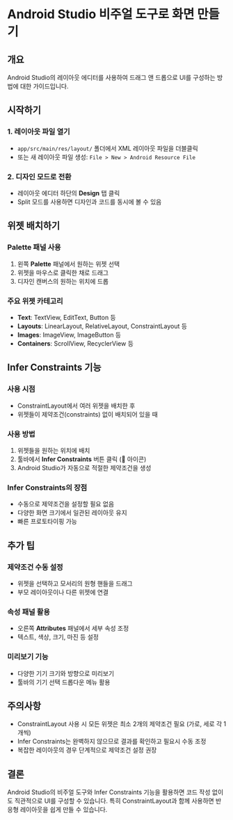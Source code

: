 # Android Studio 비주얼 도구로 화면 만들기

## 개요
Android Studio의 레이아웃 에디터를 사용하여 드래그 앤 드롭으로 UI를 구성하는 방법에 대한 가이드입니다.

## 시작하기

### 1. 레이아웃 파일 열기
- `app/src/main/res/layout/` 폴더에서 XML 레이아웃 파일을 더블클릭
- 또는 새 레이아웃 파일 생성: `File > New > Android Resource File`

### 2. 디자인 모드로 전환
- 레이아웃 에디터 하단의 **Design** 탭 클릭
- Split 모드를 사용하면 디자인과 코드를 동시에 볼 수 있음

## 위젯 배치하기

### Palette 패널 사용
1. 왼쪽 **Palette** 패널에서 원하는 위젯 선택
2. 위젯을 마우스로 클릭한 채로 드래그
3. 디자인 캔버스의 원하는 위치에 드롭

### 주요 위젯 카테고리
- **Text**: TextView, EditText, Button 등
- **Layouts**: LinearLayout, RelativeLayout, ConstraintLayout 등
- **Images**: ImageView, ImageButton 등
- **Containers**: ScrollView, RecyclerView 등

## Infer Constraints 기능

### 사용 시점
- ConstraintLayout에서 여러 위젯을 배치한 후
- 위젯들이 제약조건(constraints) 없이 배치되어 있을 때

### 사용 방법
1. 위젯들을 원하는 위치에 배치
2. 툴바에서 **Infer Constraints** 버튼 클릭 (🔗 아이콘)
3. Android Studio가 자동으로 적절한 제약조건을 생성

### Infer Constraints의 장점
- 수동으로 제약조건을 설정할 필요 없음
- 다양한 화면 크기에서 일관된 레이아웃 유지
- 빠른 프로토타이핑 가능

## 추가 팁

### 제약조건 수동 설정
- 위젯을 선택하고 모서리의 원형 핸들을 드래그
- 부모 레이아웃이나 다른 위젯에 연결

### 속성 패널 활용
- 오른쪽 **Attributes** 패널에서 세부 속성 조정
- 텍스트, 색상, 크기, 마진 등 설정

### 미리보기 기능
- 다양한 기기 크기와 방향으로 미리보기
- 툴바의 기기 선택 드롭다운 메뉴 활용

## 주의사항
- ConstraintLayout 사용 시 모든 위젯은 최소 2개의 제약조건 필요 (가로, 세로 각 1개씩)
- Infer Constraints는 완벽하지 않으므로 결과를 확인하고 필요시 수동 조정
- 복잡한 레이아웃의 경우 단계적으로 제약조건 설정 권장

## 결론
Android Studio의 비주얼 도구와 Infer Constraints 기능을 활용하면 코드 작성 없이도 직관적으로 UI를 구성할 수 있습니다. 특히 ConstraintLayout과 함께 사용하면 반응형 레이아웃을 쉽게 만들 수 있습니다.
